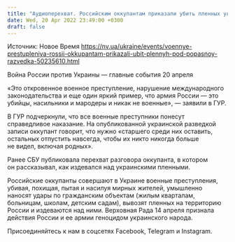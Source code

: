 ```yaml
---
title: "Аудиоперехват. Российским оккупантам приказали убить пленных украинских бойцов в Попасной — разведка"
date: Wed, 20 Apr 2022 23:49:00 +0300
draft: false
---
```

Источник: Новое Время https://nv.ua/ukraine/events/voennye-prestupleniya-rossii-okkupantam-prikazali-ubit-plennyh-pod-popasnoy-razvedka-50235610.html


Война России против Украины — главные события 20 апреля

«Это откровенное военное преступление, нарушение международного законодательства и еще один яркий пример, что армия России — это убийцы, насильники и мародеры и никак не военные», — заявили в ГУР.

В ГУР подчеркнули, что все военные преступники понесут справедливое наказание. На опубликованной украинской разведкой записи оккупант говорит, что нужно «старшего среди них оставить, остальных отпустить навсегда, чтобы их никто никогда больше не видел, включая родных».

Ранее СБУ публиковала перехват разговора оккупанта, в котором он рассказывал, как издевался над украинскими пленными.

Российские оккупанты совершают в Украине военные преступления, убивая, похищая, пытая и насилуя мирных жителей, умышленно наносят удары по гражданским объектам (жилым кварталам, больницам, школам, детским садам), вывозят пленных на территорию России и издеваются над ними. Верховная Рада 14 апреля признала действия России и ее армии геноцидом украинского народа.

Присоединяйтесь к нам в соцсетях Facebook, Telegram и Instagram.
